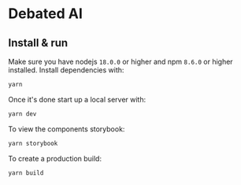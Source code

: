 # Debated AI

## Install & run

Make sure you have nodejs `18.0.0` or higher and npm `8.6.0` or higher installed. Install dependencies with:

```bash
yarn
```

Once it's done start up a local server with:

```bash
yarn dev
```

To view the components storybook:

```bash
yarn storybook
```

To create a production build:

```bash
yarn build
```
